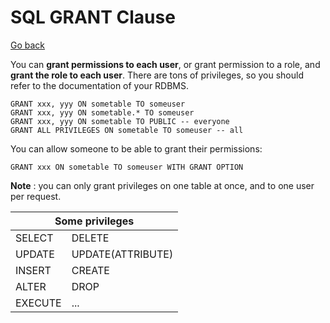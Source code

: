 # SQL GRANT Clause

[Go back](../index.md#sql-clauses-)

<div class="row row-cols-lg-2"><div>

You can **grant permissions to each user**, or grant permission to a role, and **grant the role to each user**. There are tons of privileges, so you should refer to the documentation of your RDBMS.

```sql!
GRANT xxx, yyy ON sometable TO someuser
GRANT xxx, yyy ON sometable.* TO someuser
GRANT xxx, yyy ON sometable TO PUBLIC -- everyone
GRANT ALL PRIVILEGES ON sometable TO someuser -- all
```

You can allow someone to be able to grant their permissions:

```sql!
GRANT xxx ON sometable TO someuser WITH GRANT OPTION
```
</div><div>

**Note** : you can only grant privileges on one table at once, and to one user per request.

<table class="table table-bordered table-striped border-dark table-dark">
<thead><tr><th colspan="2">Some privileges</th></tr></thead>
<tbody>
<tr><td>SELECT</td><td>DELETE</td></tr>
<tr><td>UPDATE</td><td>UPDATE(ATTRIBUTE)</td></tr>
<tr><td>INSERT</td><td>CREATE</td></tr>
<tr><td>ALTER</td><td>DROP</td></tr>
<tr><td>EXECUTE</td><td>...</td></tr>
</tbody>
</table>
</div></div>